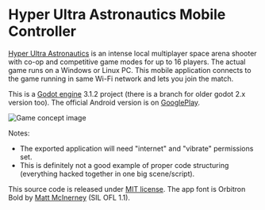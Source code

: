 # Hyper Ultra Astronautics Mobile Controller

[Hyper Ultra Astronautics](http://www.fractilegames.com/astronautics/) is an intense local multiplayer space arena shooter with co-op and competitive game modes for up to 16 players. The actual game runs on a Windows or Linux PC. This mobile application connects to the game running in same Wi-Fi network and lets you join the match.

This is a [Godot engine](https://godotengine.org/) 3.1.2 project (there is a branch for older godot 2.x version too). The official Android version is on [GooglePlay](https://play.google.com/store/apps/details?id=com.fractilegames.astronautics).

![Game concept image](http://www.fractilegames.com/images/astronautics-concept-small.png)

Notes:

- The exported application will need "internet" and "vibrate" permissions set.
- This is definitely not a good example of proper code structuring (everything hacked together in one big scene/script).

This source code is released under [MIT license](https://opensource.org/licenses/MIT). The app font is Orbitron Bold by [Matt McInerney](http://pixelspread.com) (SIL OFL 1.1).